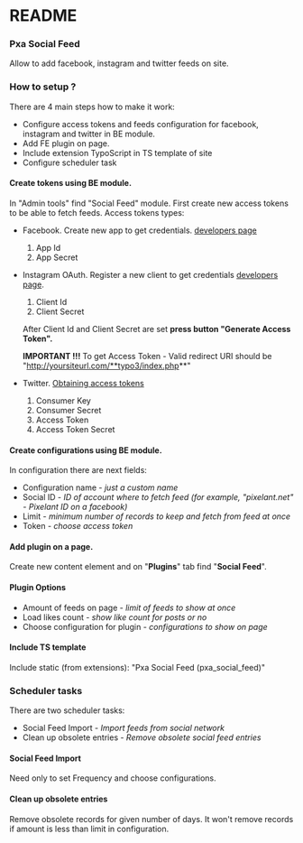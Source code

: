 # README #

### Pxa Social Feed ###

Allow to add facebook, instagram and twitter feeds on site.

### How to setup ? ###

There are 4 main steps how to make it work:

* Configure access tokens and feeds configuration for facebook, instagram and twitter in BE module.
* Add FE plugin on page.
* Include extension TypoScript in TS template of site
* Configure scheduler task

#### Create tokens using BE module. ####
In "Admin tools" find "Social Feed" module. First create new access tokens to be able to fetch feeds.
Access tokens types:

* Facebook. Create new app to get credentials. [developers page](https://developers.facebook.com/apps)

    1. App Id 
    2. App Secret

* Instagram OAuth. Register a new client to get credentials [developers page](https://www.instagram.com/developer/). 

    1. Client Id
    2. Client Secret

    After Client Id and Client Secret are set **press button "Generate Access Token".** 

    **IMPORTANT !!!** To get Access Token - Valid redirect URI should be "http://yoursiteurl.com/**typo3/index.php**"

* Twitter. [Obtaining access tokens](https://dev.twitter.com/oauth/overview)

    1. Consumer Key
    2. Consumer Secret
    3. Access Token
    4. Access Token Secret


#### Create configurations using BE module. ####
In configuration there are next fields:

* Configuration name - *just a custom name*
* Social ID - *ID of account where to fetch feed (for example, "pixelant.net" - Pixelant ID on a facebook)*
* Limit - *minimum number of records to keep and fetch from feed at once*
* Token - *choose access token*

#### Add plugin on a page. ####
Create new content element and on "**Plugins**" tab find "**Social Feed**".

#### Plugin Options ####

* Amount of feeds on page - *limit of feeds to show at once*
* Load likes count - *show like count for posts or no*
* Choose configuration for plugin - *configurations to show on page*

#### Include TS template ####
Include static (from extensions): "Pxa Social Feed (pxa_social_feed)"

### Scheduler tasks ###
There are two scheduler tasks:

* Social Feed Import - *Import feeds from social network*
* Clean up obsolete entries - *Remove obsolete social feed entries*

#### Social Feed Import ####
Need only to set Frequency and choose configurations.

#### Clean up obsolete entries ####
Remove obsolete records for given number of days. It won't remove records if amount is less than limit in configuration.  